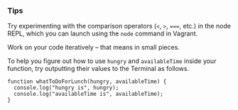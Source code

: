 ### Tips

Try experimenting with the comparison operators (`<`, `>`, `===`, etc.) in the node REPL, which you can launch using the `node` command in Vagrant.

Work on your code iteratively – that means in small pieces. 

To help you figure out how to use `hungry` and `availableTime` inside your function, try outputting their values to the Terminal as follows.

```javascrjpt
function whatToDoForLunch(hungry, availableTime) {
  console.log("hungry is", hungry);
  console.log("availableTime is", availableTime);
}
```